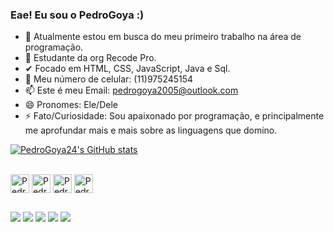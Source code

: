 ### Eae! Eu sou o PedroGoya :)

- 🔭 Atualmente estou em busca do meu primeiro trabalho na área de programação.
- 🌱 Estudante da org Recode Pro.
- ✔  Focado em HTML, CSS, JavaScript, Java e Sql.
- 💬 Meu número de celular: (11)975245154
- 📫 Este é meu Email: pedrogoya2005@outlook.com
- 😄 Pronomes: Ele/Dele
- ⚡ Fato/Curiosidade: Sou apaixonado por programação, e principalmente me aprofundar mais e mais sobre as linguagens que domino.

[![PedroGoya24's GitHub stats](https://github-readme-stats.vercel.app/api?username=PedroGoya24&show_icons=true&theme=radical)](https://github.com/PedroGoya24/github-readme-stats)

<div style="display: inline_block"><br>
  <img align="center" alt="Pedro-Js" heigth="30" width="30" <img src="https://cdn.jsdelivr.net/gh/devicons/devicon/icons/javascript/javascript-original.svg" />
  <img align="center" alt="Pedro-Html" heigth="30" width="30" src="https://cdn.jsdelivr.net/gh/devicons/devicon/icons/html5/html5-original.svg" />
  <img align="center" alt="Pedro-Css" heigth="30" width="30" src="https://cdn.jsdelivr.net/gh/devicons/devicon/icons/css3/css3-original.svg" />
  <img align="center" alt="Pedro-Python" heigth="30" width="30" src="https://cdn.jsdelivr.net/gh/devicons/devicon/icons/java/java-original.svg" />
</div>

##

<div>   
  <a href="https://www.instagram.com/pr_goya" target="_blank"><img src="https://img.shields.io/badge/-Instagram-%23E4405F?style=for-the-badge&logo=instagram&logoColor=white" target="_blank"></a>
 	<a href="https://www.twitch.tv/nxt_whoami" target="_blank"><img src="https://img.shields.io/badge/Twitch-9146FF?style=for-the-badge&logo=twitch&logoColor=white" target="_blank"></a>
  <a href = "mailto:pedrogoya200524@gmail.com"><img src="https://img.shields.io/badge/-Gmail-%23333?style=for-the-badge&logo=gmail&logoColor=white" target="_blank"></a>
  <a href="https://www.linkedin.com/in/pedro-da-cunha-goya-69b9941a0" target="_blank"><img src="https://img.shields.io/badge/-LinkedIn-%230077B5?style=for-the-badge&logo=linkedin&logoColor=white" target="_blank"></a> 
  <a href="https://wa.me/5511975245154" target="_blank"><img src="https://img.shields.io/badge/WhatsApp-25D366?style=for-the-badge&logo=whatsapp&logoColor=white" target="_blank"></a>
</div>



